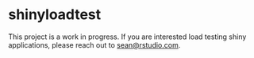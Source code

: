 # shinyloadtest

This project is a work in progress. If you are interested load testing
shiny applications, please reach out to sean@rstudio.com.


